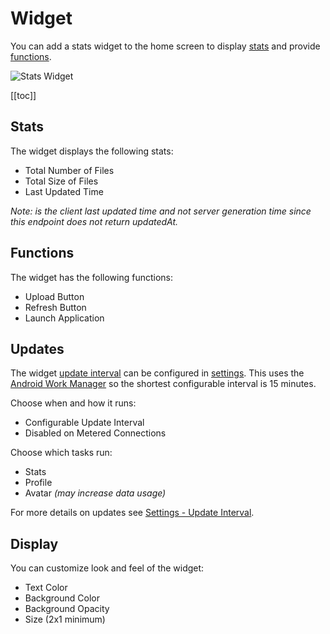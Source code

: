 # Widget

You can add a stats widget to the home screen to display [stats](#stats) and provide [functions](#functions).

![Stats Widget](/images/shots/widget.jpg)

[[toc]]

## Stats

The widget displays the following stats:

- Total Number of Files
- Total Size of Files
- Last Updated Time

_Note: is the client last updated time and not server generation time since this endpoint does not return updatedAt._

## Functions

The widget has the following functions:

- Upload Button
- Refresh Button
- Launch Application

## Updates

The widget [update interval](../docs/settings#update-interval) can be configured in [settings](../docs/settings.md).
This uses the [Android Work Manager](https://developer.android.com/develop/background-work/background-tasks/persistent/getting-started)
so the shortest configurable interval is 15 minutes.

Choose when and how it runs:

- Configurable Update Interval
- Disabled on Metered Connections

Choose which tasks run:

- Stats
- Profile
- Avatar _(may increase data usage)_

For more details on updates see [Settings - Update Interval](./settings#update-interval).

## Display

You can customize look and feel of the widget:

- Text Color
- Background Color
- Background Opacity
- Size (2x1 minimum)
